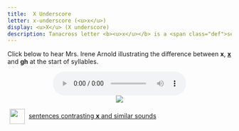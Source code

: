 ```yaml
---
title:  X Underscore
letter: x-underscore (<u>x</u>) 
display: <u>X</u> (X underscore)
description: Tanacross letter <b><u>x</u></b> is a <span class="def">semi-voiced</span> sound. It is pronounced as if it starts as Tanacross <b>x</b> and ends as <b>gh</b>. This sound occurs only at the start of a syllable.
---
```


Click below to hear Mrs. Irene Arnold illustrating the difference between <b>x</b>, <b><u>x</u></b> and <b>gh</b> at the start of syllables.


<center>
<audio controls src="{{ site.baseurl }}/assets/audio/x_x_under.mp3" type="audio/mpeg">Your browser does not support the audio element.</audio><br/>
<img src="{{ site.baseurl }}/assets/gif/x_x_under_comp.gif" border="0">
</center>


<img src="{{ site.baseurl }}/assets/images/question.png" width="34" height="34" hspace="5" align="absmiddle"> <a href="../velar_comp/velar_sent/velar_sent.html"> sentences contrasting <b><u>x</u></b> and similar sounds</a><br />
</p>

